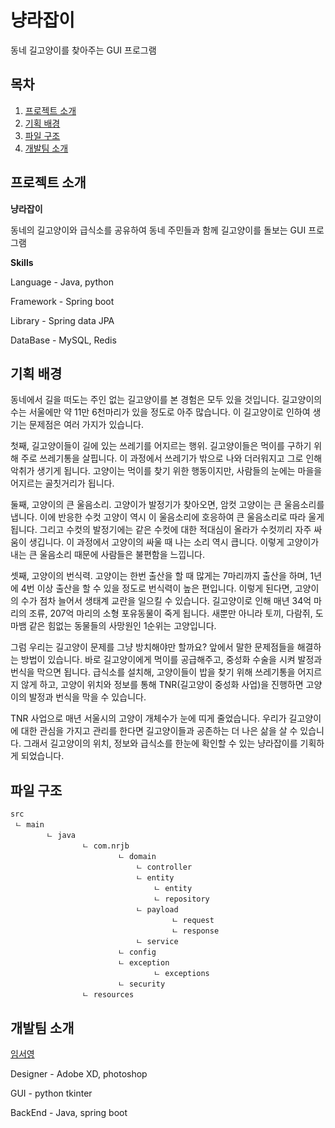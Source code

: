 # 냥라잡이

동네 길고양이를 찾아주는 GUI 프로그램



## 목차

1. [프로젝트 소개](#프로젝트-소개)
2. [기획 배경](#기획-배경)
3. [파일 구조](파일-구조)
4. [개발팀 소개](개발팀-소개)



## 프로젝트 소개

**냥라잡이**

동네의 길고양이와 급식소를 공유하여 동네 주민들과 함께 길고양이를 돌보는 GUI 프로그램



**Skills**

Language - Java, python

Framework - Spring boot

Library - Spring data JPA

DataBase - MySQL, Redis



## 기획 배경

 동네에서 길을 떠도는 주인 없는 길고양이를 본 경험은 모두 있을 것입니다. 길고양이의 수는 서울에만 약 11만 6천마리가 있을 정도로 아주 많습니다. 이 길고양이로 인하여 생기는 문제점은 여러 가지가 있습니다. 

 첫째, 길고양이들이 길에 있는 쓰레기를 어지르는 행위. 길고양이들은 먹이를 구하기 위해 주로 쓰레기통을 살핍니다. 이 과정에서 쓰레기가 밖으로 나와 더러워지고 그로 인해 악취가 생기게 됩니다. 고양이는 먹이를 찾기 위한 행동이지만, 사람들의 눈에는 마을을 어지르는 골칫거리가 됩니다.

둘째, 고양이의 큰 울음소리. 고양이가 발정기가 찾아오면, 암컷 고양이는 큰 울음소리를 냅니다. 이에 반응한 수컷 고양이 역시 이 울음소리에 호응하여 큰 울음소리로 따라 울게 됩니다. 그리고 수컷의 발정기에는 같은 수컷에 대한 적대심이 올라가 수컷끼리 자주 싸움이 생깁니다. 이 과정에서 고양이의 싸울 때 나는 소리 역시 큽니다. 이렇게 고양이가 내는 큰 울음소리 때문에 사람들은 불편함을 느낍니다.

셋째, 고양이의 번식력. 고양이는 한번 출산을 할 때 많게는 7마리까지 출산을 하며, 1년에 4번 이상 출산을 할 수 있을 정도로 번식력이 높은 편입니다. 이렇게 된다면, 고양이의 수가 점차 늘어서 생태계 교란을 일으킬 수 있습니다. 길고양이로 인해 매년 34억 마리의 조류, 207억 마리의 소형 포유동물이 죽게 됩니다. 새뿐만 아니라 토끼, 다람쥐, 도마뱀 같은 힘없는 동물들의 사망원인 1순위는 고양입니다.

그럼 우리는 길고양이 문제를 그냥 방치해야만 할까요? 앞에서 말한 문제점들을 해결하는 방법이 있습니다. 바로 길고양이에게 먹이를 공급해주고, 중성화 수술을 시켜 발정과 번식을 막으면 됩니다. 급식소를 설치해, 고양이들이 밥을 찾기 위해 쓰레기통을 어지르지 않게 하고, 고양이 위치와 정보를 통해 TNR(길고양이 중성화 사업)을 진행하면 고양이의 발정과 번식을 막을 수 있습니다.

  TNR 사업으로 매년 서울시의 고양이 개체수가 눈에 띠게 줄었습니다. 우리가 길고양이에 대한 관심을 가지고 관리를 한다면 길고양이들과 공존하는 더 나은 삶을 살 수 있습니다. 그래서 길고양이의 위치, 정보와 급식소를 한눈에 확인할 수 있는 냥라잡이를 기획하게 되었습니다.

   

## 파일 구조

```
src
 ㄴ main
 		ㄴ java
 				ㄴ com.nrjb
 						ㄴ domain
 							ㄴ controller
 							ㄴ entity
 								ㄴ entity
 								ㄴ repository
 							ㄴ payload
 									ㄴ request
 									ㄴ response
 							ㄴ service
 						ㄴ config
                        ㄴ exception
                        		ㄴ exceptions
                        ㄴ security
                ㄴ resources         
```



## 개발팀 소개

[임서영](https://github.com/lliimm318)

Designer - Adobe XD, photoshop 

GUI - python tkinter

BackEnd - Java, spring boot
